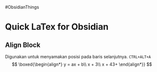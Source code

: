 #ObsidianThings 
# Quick LaTex for Obsidian

## Align Block
Digunakan untuk menyamakan posisi pada baris selanjutnya.  `CTRL+ALT+A`
$$
\boxed{\begin{align*}
y = ax + b\\
x + 3\\
x + 43+
\end{align*}}
$$